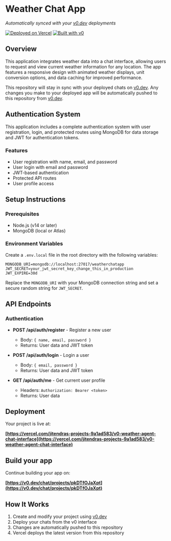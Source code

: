 # Weather Chat App

*Automatically synced with your [v0.dev](https://v0.dev) deployments*

[![Deployed on Vercel](https://img.shields.io/badge/Deployed%20on-Vercel-black?style=for-the-badge&logo=vercel)](https://vercel.com/jitendras-projects-9a1ad583/v0-weather-agent-chat-interface)
[![Built with v0](https://img.shields.io/badge/Built%20with-v0.dev-black?style=for-the-badge)](https://v0.dev/chat/projects/pkDTfOJaXpt)

## Overview

This application integrates weather data into a chat interface, allowing users to request and view current weather information for any location. The app features a responsive design with animated weather displays, unit conversion options, and data caching for improved performance.

This repository will stay in sync with your deployed chats on [v0.dev](https://v0.dev).
Any changes you make to your deployed app will be automatically pushed to this repository from [v0.dev](https://v0.dev).

## Authentication System

This application includes a complete authentication system with user registration, login, and protected routes using MongoDB for data storage and JWT for authentication tokens.

### Features

- User registration with name, email, and password
- User login with email and password
- JWT-based authentication
- Protected API routes
- User profile access

## Setup Instructions

### Prerequisites

- Node.js (v14 or later)
- MongoDB (local or Atlas)

### Environment Variables

Create a `.env.local` file in the root directory with the following variables:

```
MONGODB_URI=mongodb://localhost:27017/weatherchatapp
JWT_SECRET=your_jwt_secret_key_change_this_in_production
JWT_EXPIRE=30d
```

Replace the `MONGODB_URI` with your MongoDB connection string and set a secure random string for `JWT_SECRET`.

## API Endpoints

### Authentication

- **POST /api/auth/register** - Register a new user
  - Body: `{ name, email, password }`
  - Returns: User data and JWT token

- **POST /api/auth/login** - Login a user
  - Body: `{ email, password }`
  - Returns: User data and JWT token

- **GET /api/auth/me** - Get current user profile
  - Headers: `Authorization: Bearer <token>`
  - Returns: User data

## Deployment

Your project is live at:

**[https://vercel.com/jitendras-projects-9a1ad583/v0-weather-agent-chat-interface](https://vercel.com/jitendras-projects-9a1ad583/v0-weather-agent-chat-interface)**

## Build your app

Continue building your app on:

**[https://v0.dev/chat/projects/pkDTfOJaXpt](https://v0.dev/chat/projects/pkDTfOJaXpt)**

## How It Works

1. Create and modify your project using [v0.dev](https://v0.dev)
2. Deploy your chats from the v0 interface
3. Changes are automatically pushed to this repository
4. Vercel deploys the latest version from this repository
